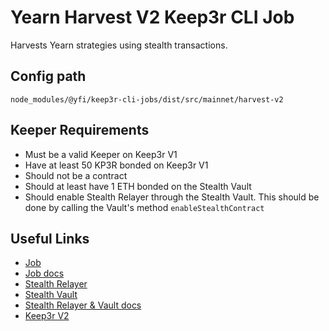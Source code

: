 # Yearn Harvest V2 Keep3r CLI Job

Harvests Yearn strategies using stealth transactions.

## Config path

`node_modules/@yfi/keep3r-cli-jobs/dist/src/mainnet/harvest-v2`

## Keeper Requirements

* Must be a valid Keeper on Keep3r V1
* Have at least 50 KP3R bonded on Keep3r V1
* Should not be a contract
* Should at least have 1 ETH bonded on the Stealth Vault
* Should enable Stealth Relayer through the Stealth Vault. This should be done by calling the Vault's method `enableStealthContract`

## Useful Links

* [Job](https://etherscan.io/address/0xe6dd4b94b0143142e6d7ef3110029c1dce8215cb)
* [Job docs](https://github.com/yearn/keep3r-jobs/blob/master/doc/HarvestV2Keep3rStealthJob.md)
* [Stealth Relayer](https://etherscan.io/address/0x0a61c2146A7800bdC278833F21EBf56Cd660EE2a)
* [Stealth Vault](https://etherscan.io/address/0xde2fe402a285363283853bec903d134426db3ff7)
* [Stealth Relayer & Vault docs](https://github.com/yearn/keep3r-jobs/blob/master/doc/working-stealth-jobs.md)
* [Keep3r V2](https://etherscan.io/address/0xeb02addCfD8B773A5FFA6B9d1FE99c566f8c44CC)
